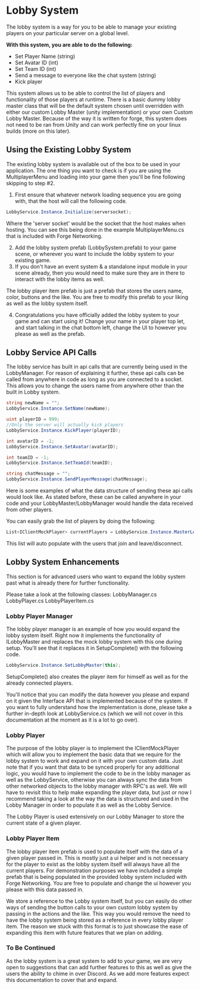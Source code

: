 # Lobby System

The lobby system is a way for you to be able to manage your existing players on your particular server on a global level.

**With this system, you are able to do the following:**

* Set Player Name (string)
* Set Avatar ID (int)
* Set Team ID (int)
* Send a message to everyone like the chat system (string)
* Kick player

This system allows us to be able to control the list of players and functionality of those players at runtime. There is a basic dummy lobby master class that will be the default system chosen until overridden with either our custom Lobby Master (unity implementation) or your own Custom Lobby Master. Because of the way it is written for forge, this system does not need to be ran from Unity and can work perfectly fine on your linux builds (more on this later).

## Using the Existing Lobby System
The existing lobby system is available out of the box to be used in your application. The one thing you want to check is if you are using the MultiplayerMenu and loading into your game then you'll be fine following skipping to step #2.

1. First ensure that whatever network loading sequence you are going with, that the host will call the following code.

```csharp
LobbyService.Instance.Initialize(serversocket);
```
Where the 'server socket' would be the socket that the host makes when hosting. You can see this being done in the example MultiplayerMenu.cs that is included with Forge Networking.

2. Add the lobby system prefab (LobbySystem.prefab) to your game scene, or wherever you want to include the lobby system to your existing game.
3. If you don't have an event system & a standalone input module in your scene already, then you would need to make sure they are in there to interact with the lobby items as well.

The lobby player item prefab is just a prefab that stores the users name, color, buttons and the like. You are free to modify this prefab to your liking as well as the lobby system itself.

4. Congratulations you have officially added the lobby system to your game and can start using it! Change your name in your player top let, and start talking in the chat bottom left, change the UI to however you please as well as the prefab.

## Lobby Service API Calls
The lobby service has built in api calls that are currently being used in the LobbyManager. For reason of explaining it further, these api calls can be called from anywhere in code as long as you are connected to a socket. This allows you to change the users name from anywhere other than the built in Lobby system.

```csharp
string newName = "";
LobbyService.Instance.SetName(newName);

uint playerID = 999; 
//Only the server will actually kick players
LobbyService.Instance.KickPlayer(playerID);

int avatarID = -1;
LobbyService.Instance.SetAvatar(avatarID);

int teamID = -1;
LobbyService.Instance.SetTeamId(teamID);

string chatMessage = "";
LobbyService.Instance.SendPlayerMessage(chatMessage);
```

Here is some examples of what the data structure of sending these api calls would look like. As stated before, these can be called anywhere in your code and your LobbyMaster/LobbyManager would handle the data received from other players.

You can easily grab the list of players by doing the following:
```csharp
List<IClientMockPlayer> currentPlayers = LobbyService.Instance.MasterLobby.LobbyPlayers;
```
This list will auto populate with the users that join and leave/disconnect.

## Lobby System Enhancements
This section is for advanced users who want to expand the lobby system past what is already there for further functionality.

Please take a look at the following classes:
LobbyManager.cs
LobbyPlayer.cs
LobbyPlayerItem.cs

### Lobby Player Manager
The lobby player manager is an example of how you would expand the lobby system itself. Right now it implements the functionality of ILobbyMaster and replaces the mock lobby system with this one during setup. You'll see that it replaces it in SetupComplete() with the following code.

```csharp
LobbyService.Instance.SetLobbyMaster(this);
```

SetupComplete() also creates the player item for himself as well as for the already connected players.

You'll notice that you can modify the data however you please and expand on it given the Interface API that is implemented because of the system. If you want to fully understand how the implementation is done, please take a further in-depth look at LobbyService.cs (which we will not cover in this documentation at the moment as it is a lot to go over).

### Lobby Player
The purpose of the lobby player is to implement the IClientMockPlayer which will allow you to implement the basic data that we require for the lobby system to work and expand on it with your own custom data. Just note that if you want that data to be synced properly for any additional logic, you would have to implement the code to be in the lobby manager as well as the LobbyService, otherwise you can always sync the data from other networked objects to the lobby manager with RPC's as well. We will have to revisit this to help make expanding the player data, but just or now I recommend taking a look at the way the data is structured and used in the Lobby Manager in order to populate it as well as the Lobby Service.

The Lobby Player is used extensively on our Lobby Manager to store the current state of a given player.

### Lobby Player Item
The lobby player item prefab is used to populate itself with the data of a given player passed in. This is mostly just a ui helper and is not necessary for the player to exist as the lobby system itself will always have all the current players. For demonstration purposes we have included a simple prefab that is being populated in the provided lobby system included with Forge Networking. You are free to populate and change the ui however you please with this data passed in.

We store a reference to the Lobby system itself, but you can easily do other ways of sending the button calls to your own custom lobby system by passing in the actions and the like. This way you would remove the need to have the lobby system being stored as a reference in every lobby player item. The reason we stuck with this format is to just showcase the ease of expanding this item with future features that we plan on adding.

### To Be Continued
As the lobby system is a great system to add to your game, we are very open to suggestions that can add further features to this as well as give the users the ability to chime in over Discord. As we add more features expect this documentation to cover that and expand.